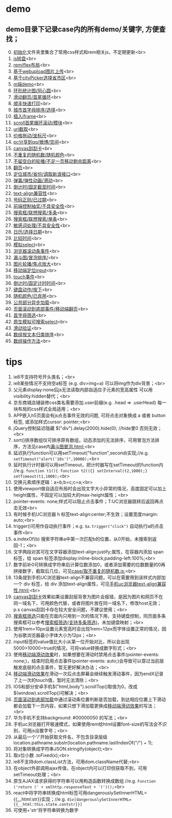 ﻿# demo
## demo目录下记录case内的所有demo/关键字, 方便查找；
0. [初始化](初始化)文件夹里集合了常用css样式和rem相关js，不定期更新\<br>
1. [js转盘](js转盘demo)\<br>
2. [rem/flex布局](rem自适应flex布局demo)\<br>
3. [基于webupload图片上传](图片上传)\<br>
4. [基于cityPicker选择省市区](地址)\<br>
5. [m端demo](手机商城demo)\<br>
6. [环形统计图/同心圆](环形统计图)\<br>
7. [滑动翻页/首尾循环](移动端滑动翻页浏览图片)\<br>
8. [顺丰快递打印](顺丰快递打印单)\<br>
9. [城市首字母排序/选择](首字母选择城市)\<br>
10. [插入iframe](addiframe.html)\<br>
11. [scroll首尾循环滚动/模块](scroll循环滚动.js)\<br>
12. [url截取](url截取传递数据.js)\<br>
13. [价格拖动/坐标尺](价格拖动.rar)\<br>
14. [pc分享到qq/微博/空间](分享.js)\<br>
15. [canvas刮刮卡](刮刮卡.html)\<br>
16. [不重复的随机数/随机颜色](取不重复的随机数.js)\<br>
17. [不留空白的轮播/不足一页移动剩余距离](可视区内不留空的轮播效果.html)\<br>
18. [翻页](固定显示n条的翻页.js)\<br>
19. [定位城市/省份/调取新浪接口](城市定位.js)\<br>
20. [弹簧/弹性动画/滑动](基于移动端滑动效果js的弹性动画效果.html)\<br>
21. [倒计时/固定截至时间](对比时间倒计时.html)\<br>
22. [text-align兼容性](手机uc浏览器text-align兼容性.html)\<br>
23. [号码正则/已过期](手机号码正则和判断.js)\<br>
24. [前端控制抽奖/不具安全性](抽奖demo.html)\<br>
25. [搜索框/联想搜索/多条](搜索框筛选(支持多条筛选).html)\<br>
26. [搜索框/联想搜索/单条](搜索框筛选.html)\<br>
27. [敏感词处理/不具安全性](敏感信息处理.js)\<br>
28. [日历/选择日期](日期选择.zip)\<br>
29. [比较时间](时间对比.js)\<br>
30. [模拟select](模拟select.html)\<br>
31. [浏览器滚动条事件](滚动条滚动和结束事件.js)\<br>
32. [漏斗图/冒泡排序/](漏斗图冒泡.html)\<br>
33. [图片轮播/焦点放大](焦点图放大.html)\<br>
34. [移动端定位input](移动端打开键盘定位input.js)\<br>
35. [touch事件](移动端滑动效果.js)\<br>
36. [倒计时/固定计时时间](规定时间的倒计时.html)\<br>
37. [键盘动作/按下](键盘按键动作.js)\<br>
38. [随机颜色/已弃用](随机颜色.html)\<br>
39. [公共部分异步加载](静态加载页面公共部分.js)\<br>
40. [页面滚动到底部事件/移动端翻页](页面滚动到底部加载.js)\<br>
41. [首字母筛选](首字母筛选.html)\<br>
42. [原生模拟可搜索select](原生模拟可搜索select)\<br>
43. [滑动验证](touchtest)\<br>
43. [数组按文本归类排序](数组按文本归类排序.js)\<br>
44. [数组操作方法](Arr.js)\<br>

# tips

1. ie8不支持符号开头类名；\<br>
2. ie8某些情况不支持空a标签 (e.g. div>img+a) 可以将img作为div背景；\<br>
3. 父元素display:none后js无法读取内部自适应子元素的宽高属性 可以用visibility:hidden替代；\<br>
4. 京东商城店铺装修css类名需要添加.user前缀(e.g. .head => .userHead) 每一块布局的css样式全局适用；\<br>
5. APP嵌入h5页面会有js点击事件无效的问题, 可将点击对象换成 a 或者 button 标签, 或添加样式cursor: pointer;\<br>
6. jQuery控制延迟隐藏 $("div").delay(2000).hide(0); //hide里0 否则无效；\<br>
7. sort()排序数组仅可排序原有数组，动态添加的无法排序，可用冒泡方法排序，方法见case内[漏斗图冒泡.html](漏斗图冒泡.html);\<br>
8. 延迟执行function可以用setTimeout("function",second)实现;//e.g. ```setTimeout("alert('10s')",10000);```\<br>
9. 延时执行计时器可以用setTimeout，把计时器写在setTimeout的function内 //e.g. ```function t1(){ function t2(){} setInterval(t2,1000);} setTimeout(t1,1000);```\<br>
10. 交换元素顺序逻辑：a=b;b=c;c=a;\<br>
11. 使用viewport做自适应布局时会出现文字大小异常的情况，高度固定可以加上height属性，不固定可以加较大的max-height属性；\<br>
12. pointer-events: none;样式可以阻止点击事件；T:UC浏览器跳转后返回再点击无效\<br>
13. 有时候手机UC浏览器 h 标签text-align:center;不生效；设置宽度margin: auto;\<br>
14. trigger()可用作自动执行事件；e.g.  ```$a.trigger("click")``` 自动执行a的点击事件\<br>
15. a.indexOf(b) 搜索字符串a中第一次匹配b的位置，从0开始，未搜索到返回-1；\<br>
16. 文字两段对其可在文字容器添加text-align:justify;属性，在容器内添加 span 标签，给 span 标签添加display:inline-block;padding-left:100%;\<br>
17. 数字前补0可转换成字符串后计算位数添加0，或者添加需要的位数数量的0再拼接数字，截取后几位，可见[case/取不重复的随机数.js](取不重复的随机数.js);\<br>
18. 13条提到手机UC浏览器text-align不兼容问题，可以在需要用到该样式内部加一个 div 标签，给 div 添加text-align属性，可见[手机uc浏览器text-align兼容性.html](手机uc浏览器text-align兼容性.html);\<br>
19. [canvas刮刮卡](刮刮卡.html)效果如果设置刮层背景为图片会报错，是因为图片和网页不在同一域名下，可用颜色代替，或者将图片放在同一域名下，修改host无效；p.s canvas刮刮卡存在较大安全问题，不建议使用；\<br>
20. [搜索框筛选](搜索框筛选.html)只能在页面内只用到一次的情况下用，支持键盘控制，同页面多条搜索框可以参考[搜索框筛选(支持多条筛选)](搜索框筛选(支持多条筛选).html)，未加键盘映射；\<br>
21. 使用1rem=10px设置元素宽高时会出现1rem=12px而字体设置正常的情况，因为谷歌浏览器最小字体大小为12px；\<br>
22. input标签的value值比大小从第一位开始对比，所以会出现5000>10000=true的情况，可将value转换成数字形式；\<br>
23. 使用[移动端滑动效果](移动端滑动效果.js)时，如果想要在滑动时禁用点击事件(pointer-events: none;)，结束时启用点击事件(pointer-events: auto;)会导致可以穿过当前层触发底层的点击事件，暂无更好解决办法；\<br>
24. [移动端滑动效果](移动端滑动效果.js)在滑动一次后点击屏幕会继续触发滑动事件，因为endX记录了上一次的touch值，暂时无法清除；\<br>
25. IOS和部分安卓手机$("html,body").scrollTop()取值为0，改成$(window).scrollTop()可解决；\<br>
26. [页面滚动到底部加载](页面滚动到底部加载.js)中通过滚动条位置判断是否加载，到达相应位置上下滑动都会加载下一页内容，如果只想下滑加载更换成[移动端滑动效果](移动端滑动效果.js)的写法；\<br>
27. 华为手机不支持background: #00000050 的写法；\<br>
28. 手机uc浏览器打开极速模式，如果使用rem给html设置font-size的写法会不识别，可用js设置字号；\<br>
29. 从最后一个'/'开始获取文件名，不包含目录层级 location.pathname.substr(location.pathname.lastIndexOf("/") + 1);<br/>
30. 将对象转换成字符串JSON.stringify(object);\<br>
31. 取x位小数 .toFixed(x);\<br>
32. ie8不支持dom.classList方法，可用dom.className代替;\<br>
33. 在object外部调用ajax传值，在object内可以打印但获取不到，可用setTimeout处理；\<br>
34. 原生AJAX请求获得的字符串可以用构造函数转换成数组 //e.g. ```Function ('return (' + xmlhttp.responseText + ')')();```\<br>
35. react中将字符串转换成html标签可用dangerouslySetInnerHTML={{__html:str}}实现；//e.g. ```div[dangerouslySetInnerHTML={{__html:this.state.contstr}}]```
36. 可使用+'str'将字符串转换为数字
